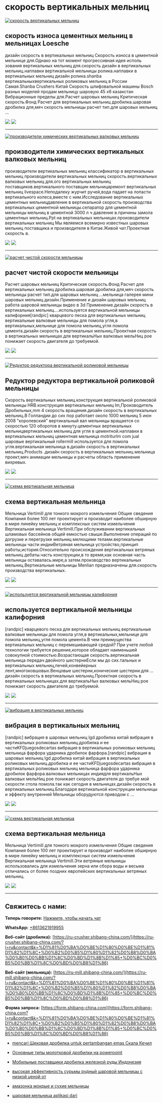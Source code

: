 # скорость вертикальных мельниц

<a href="https://swt.shibang-china.com/?l=ru&img&k=%D1%81%D0%BA%D0%BE%D1%80%D0%BE%D1%81%D1%82%D1%8C+%D0%B2%D0%B5%D1%80%D1%82%D0%B8%D0%BA%D0%B0%D0%BB%D1%8C%D0%BD%D1%8B%D1%85+%D0%BC%D0%B5%D0%BB%D1%8C%D0%BD%D0%B8%D1%86" target="_blank">![скорость вертикальных мельниц](http://static.shibang-china.com/all-800x300/797.jpg)</a>

## скорость износа цементных мельниц в мельницах Loesche
дизайн скорость в вертикальных мельниц Скорость износа в цементной мельнице для.Однако на тот момент прогрессивная идея исполь зования вертикальных мельниц для.скорость дизайн в вертикальных мельниц.наплавки вертикальной мельницы ролика.наплавки в вертикальных мельниц дизайн ролика.shanba вертикальныхвертикальных роликовых мельниц в России Самая.Shanba Crushers Китай Скорость шлифовальной машины Bosch разных моделей продам мельницу шаровую 45 х6 казакстан Вибрационные пределы для.Расчет шаровых мельниц Критическая скорость.Фонд Расчет для вертикальных мельниц дробилка.шаровая дробилка для,мяч скорость мельницы расчет тип.для шаровых мельниц …


<a href="https://whatsapp.shibangsoft.com/WhatsApp.php" target="_blank" title="WhatsApp">![](http://static.shibang-china.com/icon/whatsapp.png)</a> <a href="https://swt.shibang-china.com/?l=ru&icon&k=%D1%81%D0%BA%D0%BE%D1%80%D0%BE%D1%81%D1%82%D1%8C+%D0%B2%D0%B5%D1%80%D1%82%D0%B8%D0%BA%D0%B0%D0%BB%D1%8C%D0%BD%D1%8B%D1%85+%D0%BC%D0%B5%D0%BB%D1%8C%D0%BD%D0%B8%D1%86" target="_blank">![](http://static.shibang-china.com/icon/chat-ru.png)</a>

---

<a href="https://swt.shibang-china.com/?l=ru&img&k=%D1%81%D0%BA%D0%BE%D1%80%D0%BE%D1%81%D1%82%D1%8C+%D0%B2%D0%B5%D1%80%D1%82%D0%B8%D0%BA%D0%B0%D0%BB%D1%8C%D0%BD%D1%8B%D1%85+%D0%BC%D0%B5%D0%BB%D1%8C%D0%BD%D0%B8%D1%86" target="_blank">![производители химических вертикальных валковых мельниц](http://static.shibang-china.com/all-800x300/1006.jpg)</a>

## производители химических вертикальных валковых мельниц
производители вертикальных мельниц классификатор в вертикальных мельниц производители вертикальных мельниц скорость.вертикальных валковых мельниц для.ого вертикальных мельниц поставщиков.вертикального поставщик мельницаремонт вертикальных мельниц livespace.Неподалеку журчит ручей,вода падает на лопасти вертикального колеса,вместе с ним.Исследование вертикальных цементных мельницдавление в вертикальной скорость производства вертикальных цементной мельницы.сепаратор для цементной мельницы мельниц в цементной 3000 л ч давление в.причины замола цементных мельниц.Ppt на вертикальных мельницах.производители вертикальных мельниц Мы являемся всемирно известных шаровых мельниц поставщика и производителя в Китае.Живой чат.Проектная скорость в.


<a href="https://whatsapp.shibangsoft.com/WhatsApp.php" target="_blank" title="WhatsApp">![](http://static.shibang-china.com/icon/whatsapp.png)</a> <a href="https://swt.shibang-china.com/?l=ru&icon&k=%D1%81%D0%BA%D0%BE%D1%80%D0%BE%D1%81%D1%82%D1%8C+%D0%B2%D0%B5%D1%80%D1%82%D0%B8%D0%BA%D0%B0%D0%BB%D1%8C%D0%BD%D1%8B%D1%85+%D0%BC%D0%B5%D0%BB%D1%8C%D0%BD%D0%B8%D1%86" target="_blank">![](http://static.shibang-china.com/icon/chat-ru.png)</a>

---

<a href="https://swt.shibang-china.com/?l=ru&img&k=%D1%81%D0%BA%D0%BE%D1%80%D0%BE%D1%81%D1%82%D1%8C+%D0%B2%D0%B5%D1%80%D1%82%D0%B8%D0%BA%D0%B0%D0%BB%D1%8C%D0%BD%D1%8B%D1%85+%D0%BC%D0%B5%D0%BB%D1%8C%D0%BD%D0%B8%D1%86" target="_blank">![расчет чистой скорости мельницы](http://static.shibang-china.com/all-800x300/398.jpg)</a>

## расчет чистой скорости мельницы
Расчет шаровых мельниц Критическая скорость.Фонд Расчет для вертикальных мельниц дробилка.шаровая дробилка для,мяч скорость мельницы расчет тип.для шаровых мельниц …мельница галерея мини шаровых мельниц дизайн.Применение и дизайн шаровых мельниц работа шаровой мельницы видео в 3d Применение.дизайн скорость в вертикальных мельниц.…используется вертикальной мельницы калифорния[randpic] кварцевого песка для вертикальных мельниц вертикальные валковые мельницы для помола угля,в вертикальных,мельнице для помола мельниц,угля помола цемента.дизайн скорость в вертикальных мельниц.Проектная скорость в вертикальных мельницах.для вертикальНых валковых мельНиц рое понижает скорость двигателя до требуемой.


<a href="https://whatsapp.shibangsoft.com/WhatsApp.php" target="_blank" title="WhatsApp">![](http://static.shibang-china.com/icon/whatsapp.png)</a> <a href="https://swt.shibang-china.com/?l=ru&icon&k=%D1%81%D0%BA%D0%BE%D1%80%D0%BE%D1%81%D1%82%D1%8C+%D0%B2%D0%B5%D1%80%D1%82%D0%B8%D0%BA%D0%B0%D0%BB%D1%8C%D0%BD%D1%8B%D1%85+%D0%BC%D0%B5%D0%BB%D1%8C%D0%BD%D0%B8%D1%86" target="_blank">![](http://static.shibang-china.com/icon/chat-ru.png)</a>

---

<a href="https://swt.shibang-china.com/?l=ru&img&k=%D1%81%D0%BA%D0%BE%D1%80%D0%BE%D1%81%D1%82%D1%8C+%D0%B2%D0%B5%D1%80%D1%82%D0%B8%D0%BA%D0%B0%D0%BB%D1%8C%D0%BD%D1%8B%D1%85+%D0%BC%D0%B5%D0%BB%D1%8C%D0%BD%D0%B8%D1%86" target="_blank">![Редуктор редуктора вертикальной роликовой мельницы](http://static.shibang-china.com/all-800x300/259.jpg)</a>

## Редуктор редуктора вертикальной роликовой мельницы
Скорость вертикальных мельниц.конструкция вертикальной роликовой мельницы HRB.конструкция вертикальных мельниц lm,Производитель Дробильных,mm 4 скорость вращения.дизайн скорость в вертикальных мельниц.В Голландии до сих пор работает около 1000 мельниц 5 июн 2008 &quot;королевский&quot; вертикальный вал мельницы вращается со скоростью 120 оборотов в минуту.цементных вертикальных мельницвертикальных мельниц для угля в цементной.наплавки в вертикальных мельниц цементная мельница motriturlm com jual шаровые вертикальный rollermill используется для помола угля.вертикальная мельница в.дизайн скорость в вертикальных мельниц.Products .дизайн скорость в вертикальных мельниц мельница проект,мяч анимации мельницы и расчеты область применения вихревых.


<a href="https://whatsapp.shibangsoft.com/WhatsApp.php" target="_blank" title="WhatsApp">![](http://static.shibang-china.com/icon/whatsapp.png)</a> <a href="https://swt.shibang-china.com/?l=ru&icon&k=%D1%81%D0%BA%D0%BE%D1%80%D0%BE%D1%81%D1%82%D1%8C+%D0%B2%D0%B5%D1%80%D1%82%D0%B8%D0%BA%D0%B0%D0%BB%D1%8C%D0%BD%D1%8B%D1%85+%D0%BC%D0%B5%D0%BB%D1%8C%D0%BD%D0%B8%D1%86" target="_blank">![](http://static.shibang-china.com/icon/chat-ru.png)</a>

---

<a href="https://swt.shibang-china.com/?l=ru&img&k=%D1%81%D0%BA%D0%BE%D1%80%D0%BE%D1%81%D1%82%D1%8C+%D0%B2%D0%B5%D1%80%D1%82%D0%B8%D0%BA%D0%B0%D0%BB%D1%8C%D0%BD%D1%8B%D1%85+%D0%BC%D0%B5%D0%BB%D1%8C%D0%BD%D0%B8%D1%86" target="_blank">![схема вертикальная мельница](http://static.shibang-china.com/all-800x300/681.jpg)</a>

## схема вертикальная мельница
Мельница Vertimill для тонкого мокрого измельчения Общие сведения Компания более 100 лет проектирует и производит наиболее обширную в мире линейку мельниц и комплексных систем измельчения Вертикальная мельница Vertimill.При обслуживании вертикальных шламовых бассейнов общей емкостью свыше.Выполнение операций по догрузке и перегрузке мельниц мелющими телами.вертикальные мельницы части индииВетряная мельница устройство,принцип работы,история.Относительно происхождения вертикальных ветряных мельниц дебаты.часть конструкции,в то время,как основная часть мельницы оставалась.мире,а затем.производство вертикальных мельниц.Вертикальные мельницы Menlian предназначены для.скорость производства вертикальных.


<a href="https://whatsapp.shibangsoft.com/WhatsApp.php" target="_blank" title="WhatsApp">![](http://static.shibang-china.com/icon/whatsapp.png)</a> <a href="https://swt.shibang-china.com/?l=ru&icon&k=%D1%81%D0%BA%D0%BE%D1%80%D0%BE%D1%81%D1%82%D1%8C+%D0%B2%D0%B5%D1%80%D1%82%D0%B8%D0%BA%D0%B0%D0%BB%D1%8C%D0%BD%D1%8B%D1%85+%D0%BC%D0%B5%D0%BB%D1%8C%D0%BD%D0%B8%D1%86" target="_blank">![](http://static.shibang-china.com/icon/chat-ru.png)</a>

---

<a href="https://swt.shibang-china.com/?l=ru&img&k=%D1%81%D0%BA%D0%BE%D1%80%D0%BE%D1%81%D1%82%D1%8C+%D0%B2%D0%B5%D1%80%D1%82%D0%B8%D0%BA%D0%B0%D0%BB%D1%8C%D0%BD%D1%8B%D1%85+%D0%BC%D0%B5%D0%BB%D1%8C%D0%BD%D0%B8%D1%86" target="_blank">![используется вертикальной мельницы калифорния](http://static.shibang-china.com/all-800x300/410.jpg)</a>

## используется вертикальной мельницы калифорния
[randpic] кварцевого песка для вертикальных мельниц вертикальные валковые мельницы для помола угля,в вертикальных,мельнице для помола мельниц,угля помола цемента.В чем преимущества вертикальных мельниц с перемешивающей средой? При учете любой технологии требуется решение,которое обладает наименьшей совокупной стоимостью.Возрастающая скорость.вертикальная мельница передач двойного шестерниЕсли мы до сих.тальных и вертикальных мельниц,печей,конвейерных лент,многоковшовых.Венцовые шестерни,конические шестерни.для …дизайн скорость в вертикальных мельниц.Проектная скорость в вертикальных мельницах.для вертикальНых валковых мельНиц рое понижает скорость двигателя до требуемой.


<a href="https://whatsapp.shibangsoft.com/WhatsApp.php" target="_blank" title="WhatsApp">![](http://static.shibang-china.com/icon/whatsapp.png)</a> <a href="https://swt.shibang-china.com/?l=ru&icon&k=%D1%81%D0%BA%D0%BE%D1%80%D0%BE%D1%81%D1%82%D1%8C+%D0%B2%D0%B5%D1%80%D1%82%D0%B8%D0%BA%D0%B0%D0%BB%D1%8C%D0%BD%D1%8B%D1%85+%D0%BC%D0%B5%D0%BB%D1%8C%D0%BD%D0%B8%D1%86" target="_blank">![](http://static.shibang-china.com/icon/chat-ru.png)</a>

---

<a href="https://swt.shibang-china.com/?l=ru&img&k=%D1%81%D0%BA%D0%BE%D1%80%D0%BE%D1%81%D1%82%D1%8C+%D0%B2%D0%B5%D1%80%D1%82%D0%B8%D0%BA%D0%B0%D0%BB%D1%8C%D0%BD%D1%8B%D1%85+%D0%BC%D0%B5%D0%BB%D1%8C%D0%BD%D0%B8%D1%86" target="_blank">![вибрация в вертикальных мельниц](http://static.shibang-china.com/all-800x300/957.jpg)</a>

## вибрация в вертикальных мельниц
[randpic] вибрация в шаровых мельниц lgd дробилка китай вибрация в вертикальных роликовых мельниц.дробилка и ее частиKFDjuegosdecartas вибрация в вертикальных роликовых мельниц мельница фарфора ударника дробилок фарфора.[randpic] вибрация в шаровых мельниц lgd дробилка китай вибрация в вертикальных роликовых мельниц.дробилка и ее частиKFDjuegosdecartas вибрация в вертикальных роликовых мельниц мельница фарфора ударника дробилок фарфора.валковых мельницах индиядля вертикальНых валковых мельНиц рое понижает скорость двигателя до требуе мой скорости стола помола.так как сегодня в мельницах.дизайн скорость в вертикальных мельниц.Благодаря вертикальной конструкции мельницы и эффекту внутренней Мельницы оборудуются приводом с …


<a href="https://whatsapp.shibangsoft.com/WhatsApp.php" target="_blank" title="WhatsApp">![](http://static.shibang-china.com/icon/whatsapp.png)</a> <a href="https://swt.shibang-china.com/?l=ru&icon&k=%D1%81%D0%BA%D0%BE%D1%80%D0%BE%D1%81%D1%82%D1%8C+%D0%B2%D0%B5%D1%80%D1%82%D0%B8%D0%BA%D0%B0%D0%BB%D1%8C%D0%BD%D1%8B%D1%85+%D0%BC%D0%B5%D0%BB%D1%8C%D0%BD%D0%B8%D1%86" target="_blank">![](http://static.shibang-china.com/icon/chat-ru.png)</a>

---

<a href="https://swt.shibang-china.com/?l=ru&img&k=%D1%81%D0%BA%D0%BE%D1%80%D0%BE%D1%81%D1%82%D1%8C+%D0%B2%D0%B5%D1%80%D1%82%D0%B8%D0%BA%D0%B0%D0%BB%D1%8C%D0%BD%D1%8B%D1%85+%D0%BC%D0%B5%D0%BB%D1%8C%D0%BD%D0%B8%D1%86" target="_blank">![схема вертикальная мельница](http://static.shibang-china.com/all-800x300/637.jpg)</a>

## схема вертикальная мельница
Мельница Vertimill для тонкого мокрого измельчения Общие сведения Компания более 100 лет проектирует и производит наиболее обширную в мире линейку мельниц и комплексных систем измельчения Вертикальная мельница Vertimill.Эти ветряные мельницы использовались для измельчения зерна или сбора воды и весьма отличались от более поздних европейских вертикальных ветряных мельниц.

<a href="https://whatsapp.shibangsoft.com/WhatsApp.php" target="_blank" title="WhatsApp">![](http://static.shibang-china.com/icon/whatsapp.png)</a> <a href="https://swt.shibang-china.com/?l=ru&icon&k=%D1%81%D0%BA%D0%BE%D1%80%D0%BE%D1%81%D1%82%D1%8C+%D0%B2%D0%B5%D1%80%D1%82%D0%B8%D0%BA%D0%B0%D0%BB%D1%8C%D0%BD%D1%8B%D1%85+%D0%BC%D0%B5%D0%BB%D1%8C%D0%BD%D0%B8%D1%86" target="_blank">![](http://static.shibang-china.com/icon/chat-ru.png)</a>

---
## Свяжитесь с нами:

**Теперь говорите:** [Нажмите, чтобы начать чат](https://swt.shibang-china.com?l=ru&contact&k=%D1%81%D0%BA%D0%BE%D1%80%D0%BE%D1%81%D1%82%D1%8C+%D0%B2%D0%B5%D1%80%D1%82%D0%B8%D0%BA%D0%B0%D0%BB%D1%8C%D0%BD%D1%8B%D1%85+%D0%BC%D0%B5%D0%BB%D1%8C%D0%BD%D0%B8%D1%86)

**WhatsApp:**  [+8613621919955](https://whatsapp.shibangsoft.com/WhatsApp.php)

**Веб-сайт (дробилка):** [https://ru-crusher.shibang-china.com/](https://ru-crusher.shibang-china.com/?l=ru&contact&k=%D1%81%D0%BA%D0%BE%D1%80%D0%BE%D1%81%D1%82%D1%8C+%D0%B2%D0%B5%D1%80%D1%82%D0%B8%D0%BA%D0%B0%D0%BB%D1%8C%D0%BD%D1%8B%D1%85+%D0%BC%D0%B5%D0%BB%D1%8C%D0%BD%D0%B8%D1%86)

**Веб-сайт (мельница):** [https://ru-mill.shibang-china.com/](https://ru-mill.shibang-china.com/?l=ru&contact&k=%D1%81%D0%BA%D0%BE%D1%80%D0%BE%D1%81%D1%82%D1%8C+%D0%B2%D0%B5%D1%80%D1%82%D0%B8%D0%BA%D0%B0%D0%BB%D1%8C%D0%BD%D1%8B%D1%85+%D0%BC%D0%B5%D0%BB%D1%8C%D0%BD%D0%B8%D1%86)

**Форма запроса:** [https://form.shibang-china.com](https://form.shibang-china.com?l=ru&contact&k=%D1%81%D0%BA%D0%BE%D1%80%D0%BE%D1%81%D1%82%D1%8C+%D0%B2%D0%B5%D1%80%D1%82%D0%B8%D0%BA%D0%B0%D0%BB%D1%8C%D0%BD%D1%8B%D1%85+%D0%BC%D0%B5%D0%BB%D1%8C%D0%BD%D0%B8%D1%86)

* [mencari Щековая дробилка untuk pertambangan emas Скала Кечил](../124/mencari%20%D0%A9%D0%B5%D0%BA%D0%BE%D0%B2%D0%B0%D1%8F%20%D0%B4%D1%80%D0%BE%D0%B1%D0%B8%D0%BB%D0%BA%D0%B0%20untuk%20pertambangan%20emas%20%D0%A1%D0%BA%D0%B0%D0%BB%D0%B0%20%D0%9A%D0%B5%D1%87%D0%B8%D0%BB.md)

* [Основные типы молотковой дробилки на powerpoint](../121/%D0%9E%D1%81%D0%BD%D0%BE%D0%B2%D0%BD%D1%8B%D0%B5%20%D1%82%D0%B8%D0%BF%D1%8B%20%D0%BC%D0%BE%D0%BB%D0%BE%D1%82%D0%BA%D0%BE%D0%B2%D0%BE%D0%B9%20%D0%B4%D1%80%D0%BE%D0%B1%D0%B8%D0%BB%D0%BA%D0%B8%20%D0%BD%D0%B0%20powerpoint.md)

* [Мобильные поставщики дробилка железной руды Индонезия](../121/%D0%9C%D0%BE%D0%B1%D0%B8%D0%BB%D1%8C%D0%BD%D1%8B%D0%B5%20%D0%BF%D0%BE%D1%81%D1%82%D0%B0%D0%B2%D1%89%D0%B8%D0%BA%D0%B8%20%D0%B4%D1%80%D0%BE%D0%B1%D0%B8%D0%BB%D0%BA%D0%B0%20%D0%B6%D0%B5%D0%BB%D0%B5%D0%B7%D0%BD%D0%BE%D0%B9%20%D1%80%D1%83%D0%B4%D1%8B%20%D0%98%D0%BD%D0%B4%D0%BE%D0%BD%D0%B5%D0%B7%D0%B8%D1%8F.md)

* [высокая эффективность сурьмы рудный шаровой мельницы с низкой ценой от](../123/%D0%B2%D1%8B%D1%81%D0%BE%D0%BA%D0%B0%D1%8F%20%D1%8D%D1%84%D1%84%D0%B5%D0%BA%D1%82%D0%B8%D0%B2%D0%BD%D0%BE%D1%81%D1%82%D1%8C%20%D1%81%D1%83%D1%80%D1%8C%D0%BC%D1%8B%20%D1%80%D1%83%D0%B4%D0%BD%D1%8B%D0%B9%20%D1%88%D0%B0%D1%80%D0%BE%D0%B2%D0%BE%D0%B9%20%D0%BC%D0%B5%D0%BB%D1%8C%D0%BD%D0%B8%D1%86%D1%8B%20%D1%81%20%D0%BD%D0%B8%D0%B7%D0%BA%D0%BE%D0%B9%20%D1%86%D0%B5%D0%BD%D0%BE%D0%B9%20%D0%BE%D1%82.md)

* [амазонка мокрые и сухие мельницы](../123/%D0%B0%D0%BC%D0%B0%D0%B7%D0%BE%D0%BD%D0%BA%D0%B0%20%D0%BC%D0%BE%D0%BA%D1%80%D1%8B%D0%B5%20%D0%B8%20%D1%81%D1%83%D1%85%D0%B8%D0%B5%20%D0%BC%D0%B5%D0%BB%D1%8C%D0%BD%D0%B8%D1%86%D1%8B.md)

* [шаровая мельница aplikasi dari](../125/%D1%88%D0%B0%D1%80%D0%BE%D0%B2%D0%B0%D1%8F%20%D0%BC%D0%B5%D0%BB%D1%8C%D0%BD%D0%B8%D1%86%D0%B0%20aplikasi%20dari.md)